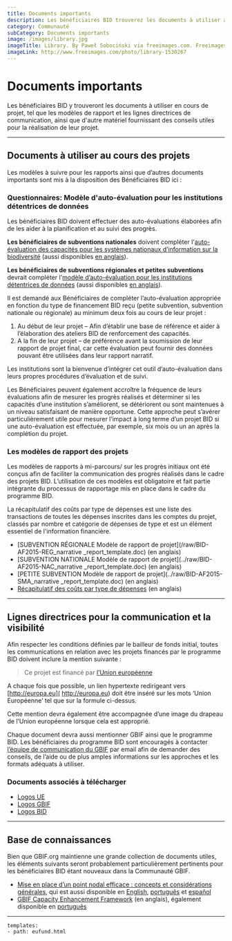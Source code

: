 ```yaml
---
title: Documents importants
description: Les bénéficiaires BID trouverez les documents à utiliser au cours des leurs projets.
category: Communauté
subCategory: Documents importants
image: /images/library.jpg
imageTitle: Library. By Paweł Sobociński via freeimages.com. Freeimages content license.
imageLink: http://www.freeimages.com/photo/library-1530267
---
```

# Documents importants

Les bénéficiaires BID y trouveront les documents à utiliser en cours de projet, tel que les modèles de rapport et les lignes directrices de communication, ainsi que d'autre matériel fournissant des conseils utiles pour la réalisation de leur projet.

<!-- toc -->
<!-- tocstop -->

-----------------------

## Documents à utiliser au cours des projets

Les modèles à suivre pour les rapports ainsi que d’autres documents importants sont mis à la disposition des Bénéficiaires BID ici :

### Questionnaires: Modèle d'auto-évaluation pour les institutions détentrices de données

Les bénéficiaires BID doivent effectuer des auto-évaluations élaborées afin de les aider à la planification et au suivi des progrès.

**Les bénéficiaires de subventions nationales** doivent compléter l'[auto-évaluation des capacités pour les systèmes nationaux d’information sur la biodiversité](http://www.gbif.org/resource/82782) (aussi disponibles [en anglais](http://www.gbif.org/resource/82277)). 

**Les bénéficiaires de subventions régionales et petites subventions** devrait compléter l'[modèle d’auto-évaluation pour les institutions détentrices de données](http://www.gbif.org/resource/82813) (aussi disponibles [en anglais](http://www.gbif.org/resource/82785)). 

Il est demandé aux Bénéficiaires de compléter l’auto-évaluation appropriée en fonction du type de financement BID reçu (petite subvention, subvention nationale ou régionale) au minimum deux fois au cours de leur projet :

1. Au début de leur projet – Afin d’établir une base de référence et aider à l’élaboration des ateliers BID de renforcement des capacités.
2. A la fin de leur projet – de préférence avant la soumission de leur rapport de projet final, car cette évaluation peut fournir des données pouvant être utilisées dans leur rapport narratif. 

Les institutions sont la bienvenue d’intégrer cet outil d’auto-évaluation dans leurs propres procédures d’évaluation et de suivi.

Les Bénéficiaires peuvent également accroître la fréquence de leurs évaluations afin de mesurer les progrès réalisés et déterminer si les capacités d’une institution s’améliorent, se détériorent ou sont maintenues à un niveau satisfaisant de manière opportune. Cette approche peut s’avérer particulièrement utile pour mesurer l’impact à long terme d’un projet BID si une auto-évaluation est effectuée, par exemple, six mois ou un an après la complétion du projet. 

### Les modèles de rapport des projets

Les modèles de rapports à mi-parcours/ sur les progrès initiaux  ont été conçus afin de faciliter la communication des progrès réalisés dans le cadre des projets BID. L’utilisation de ces modèles est obligatoire et fait partie intégrante du processus de rapportage mis en place dans le cadre du programme BID.

La récapitulatif des coûts par type de dépenses est une liste des transactions de toutes les dépenses inscrites dans les comptes du projet, classés par nombre et catégorie de dépenses de type et est un élément essentiel de l'information financière.

+ [SUBVENTION RÉGIONALE Modèle de rapport de projet](/raw/BID-AF2015-REG_narrative _report_template.doc) (en anglais)
+ [SUBVENTION NATIONALE Modèle de rapport de projet](../raw/BID-AF2015-NAC_narrative _report_template.doc) (en anglais)
+ [PETITE SUBVENTION Modèle de rapport de projet](../raw/BID-AF2015-SMA_narrative _report_template.doc) (en anglais)
+ [Récapitulatif des coûts par type de dépenses](../raw/Expense-Summary-Page.xlsx) (en anglais)

-----------------------

## Lignes directrices pour la communication et la visibilité

Afin respecter les conditions définies par le bailleur de fonds initial, toutes les communications en relation avec les projets financés par le programme BID doivent inclure la mention suivante :

> Ce projet est financé par [l’Union européenne](http://europa.eu)

A chaque fois que possible, un lien hypertexte redirigeant vers [http://europa.eu]( http://europa.eu) doit être inséré sur les mots ‘Union Européenne’ tel que sur la formule ci-dessus.

Cette mention devra également être  accompagnée d’une image du drapeau de l’Union européenne lorsque cela est approprié.

Chaque document devra aussi mentionner GBIF ainsi que le programme BID. Les bénéficiaires du programme BID sont encouragés à contacter [l’équipe de communication du GBIF](mailto:communication@gbif.org) par email afin de demander des conseils, de l’aide ou de plus amples informations sur les approches et les formats adéquats à utiliser.

### Documents associés à télécharger

+ [Logos UE](http://bid.gbif.org/raw/eu-flags.zip)
+ [Logos GBIF](http://gbif.org/logos)
+ [Logos BID](http://bid.gbif.org/raw/BID-logos.zip)

-----------

## Base de connaissances

Bien que GBIF.org maintienne une grande collection de documents utiles, les éléments suivants seront probablement particulièrement pertinents pour les bénéficiaires BID étant nouveaux dans la Communauté GBIF.

+ [Mise en place d’un point nodal efficace : concepts et considérations générales](http://www.gbif.org/resource/82147), qui est aussi disponible en [English](http://www.gbif.org/resource/80925), [português](http://www.gbif.org/resource/82231) et [español](http://www.gbif.org/resource/82186)
+ [GBIF Capacity Enhancement Framework](http://www.gbif.org/resource/80954) (en anglais), également disponible en [português](http://www.gbif.org/resource/82231)


-----------

```styledYaml
templates:
- path: eufund.html
```
